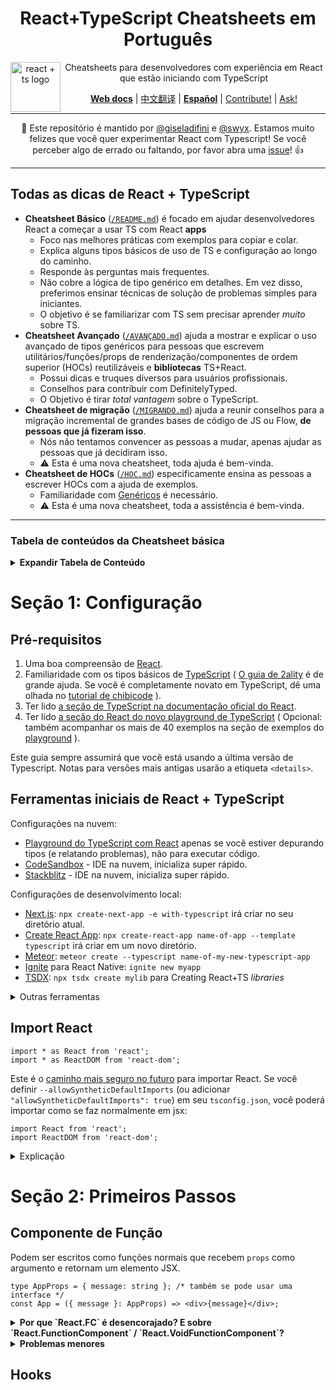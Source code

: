 <div align="center">
<h1>React+TypeScript Cheatsheets em Português</h1>

<a href="https://github.com/typescript-cheatsheets/react-typescript-cheatsheet/issues/81">
  <img
    height="80"
    width="80"
    alt="react + ts logo"
    src="https://user-images.githubusercontent.com/6764957/53868378-2b51fc80-3fb3-11e9-9cee-0277efe8a927.png"
    align="left"
  />
</a>

<p>Cheatsheets para desenvolvedores com experiência em React que estão iniciando com TypeScript</p>

[**Web docs**](https://react-typescript-cheatsheet.netlify.app/docs/basic/setup) |
[中文翻译](https://github.com/fi3ework/blog/tree/master/react-typescript-cheatsheet-cn) |
[**Español**](https://github.com/typescript-cheatsheets/react-typescript-cheatsheet-es) |
[Contribute!](https://github.com/typescript-cheatsheets/react-typescript-cheatsheet/blob/master/CONTRIBUTING.md) |
[Ask!](https://github.com/typescript-cheatsheets/react-typescript-cheatsheet/issues/new/choose)

</div>

---

<div align="center">

:wave: Este repositório é mantido por [@giseladifini](https://twitter.com/GiselaDifini) e [@swyx](https://twitter.com/swyx). Estamos muito felizes que você quer experimentar React com Typescript!
Se você perceber algo de errado ou faltando, por favor abra uma [issue](https://github.com/typescript-cheatsheets/react-pt/issues/new)! :+1:

</div>

---

## Todas as dicas de React + TypeScript

- **Cheatsheet Básico** ([`/README.md`](/README.md#basic-cheatsheet-table-of-contents)) é focado em ajudar desenvolvedores React a começar a usar TS com React **apps**
  - Foco nas melhores práticas com exemplos para copiar e colar.
  - Explica alguns tipos básicos de uso de TS e configuração ao longo do caminho.
  - Responde às perguntas mais frequentes.
  - Não cobre a lógica de tipo genérico em detalhes. Em vez disso, preferimos ensinar técnicas de solução de problemas simples para iniciantes.
  - O objetivo é se familiarizar com TS sem precisar aprender _muito_ sobre TS.
- **Cheatsheet Avançado** ([`/AVANÇADO.md`](https://react-typescript-cheatsheet.netlify.app/docs/advanced/intro)) ajuda a mostrar e explicar o uso avançado de tipos genéricos para pessoas que escrevem utilitários/funções/props de renderização/componentes de ordem superior (HOCs) reutilizáveis ​​e **bibliotecas** TS+React.
  - Possui dicas e truques diversos para usuários profissionais.
  - Conselhos para contribuir com DefinitelyTyped.
  - O Objetivo é tirar _total vantagem_ sobre o TypeScript.
- **Cheatsheet de migração** ([`/MIGRANDO.md`](https://react-typescript-cheatsheet.netlify.app/docs/migration/intro)) ajuda a reunir conselhos para a migração incremental de grandes bases de código de JS ou Flow, **de pessoas que já fizeram isso**.
  - Nós não tentamos convencer as pessoas a mudar, apenas ajudar as pessoas que já decidiram isso.
  - ⚠️ Esta é uma nova cheatsheet, toda ajuda é bem-vinda.
- **Cheatsheet de HOCs** ([`/HOC.md`](https://react-typescript-cheatsheet.netlify.app/docs/hoc/intro)) especificamente ensina as pessoas a escrever HOCs com a ajuda de exemplos.
  - Familiaridade com [Genéricos](https://www.typescriptlang.org/docs/handbook/generics.html) é necessário.
  - ⚠️ Esta é uma nova cheatsheet, toda a assistência é bem-vinda.

---

### Tabela de conteúdos da Cheatsheet básica

<details>

<summary><b>Expandir Tabela de Conteúdo</b></summary>

<!--START-SECTION:setup-toc-->

- [Seção 1: Configuração](#seção-1-configuração)
- [Pré-requisitos](#pré-requisitos)
- [Ferramentas iniciais de React + TypeScript](#ferramentas-iniciais-de-react--typeScript)
- [Importar React](#importar-react)
<!--END-SECTION:setup-toc-->
- [Seção 2: Primeiros Passos](#seção-2-primeiros-passos)
  - [Componente de Função](#componente-de-função)
  - [Hooks](#hooks)
  - [useState](#usestate)
  - [useReducer](#usereducer)
  - [useEffect](#useeffect)
  - [useRef](#useref)
  - [useImperativeHandle](#useimperativehandle)
  - [Hooks Customizados](#custom-hooks)
  - [Componentes de Classe](#class-components)
  - [Talvez você não precise do `defaultProps`](#you-may-not-need-defaultprops)
  - ["Tipando" `defaultProps`](#typing-defaultprops)
  - [Consumindo Props de um Componente com defaultProps](#consuming-props-of-a-component-with-defaultprops)
    - [Declaração do Problema](#problem-statement)
    - [Solução](#solution)
  - [Discussões e Conhecimentos Diversos](#misc-discussions-and-knowledge)
  - [Tipos ou Interfaces?](#types-or-interfaces)
  - [Exemplos básicos do tipo Prop](#basic-prop-types-examples)
  - [Exemplos úteis do tipo React Prop](#useful-react-prop-type-examples)
  - [getDerivedStateFromProps](#getDerivedStateFromProps)
  - [Formulários e Eventos](#forms-and-events)
  - [Context](#context)
  - [Exemplo Básico](#basic-example)
  - [Exemplo Extendido](#extended-example)
  - [forwardRef/createRef](#forwardrefcreateref)
  - [Portais](#portals)
  - [Limites de erros](#error-boundaries)
    - [Opção 1: Usando react-error-boundary](#option-1-using-react-error-boundary)
    - [Opção 2: Criando um componente "error boundary" personalizado](#options-2-writing-your-custom-error-boundary-component)
  - [Concurrent React/React Suspense](#concurrent-reactreact-suspense)
  <!--START-SECTION:types-toc-->
- [Manual de resolução de problemas: Tipos](#troubleshooting-handbook-types)
  - [Tipos de União e Tipos de Proteção](#union-types-and-type-guarding)
  - [Tipos Opcionais](#optional-types)
  - [Tipos de Enum](#enum-types)
  - [Tipos de Asserção](#type-assertion)
  - [Simulando Tipos Nominais](#simulating-nominal-types)
  - [Tipos de Interseção](#intersection-types)
  - [Tipos de União](#union-types)
  - [Sobrecarregando Tipos de Função](#overloading-function-types)
  - [Usando Tipos Inferidos](#using-inferred-types)
  - [Usando Tipos Parciais](#using-partial-types)
  - [Os Tipos de que preciso não foram exportados!](#the-types-i-need-werent-exported)
  - [Os Tipos de que preciso não existem!](#the-types-i-need-dont-exist)
    - [Exagerando com `any` em tudo](#slapping-any-on-everything)
    - [Autogerando tipos](#autogenerate-types)
    - [Tipando Hooks Exportados](#typing-exported-hooks)
    - [Tipando Componentes Exportados](#typing-exported-components)
    <!--END-SECTION:types-toc-->
- [Manual de resolução de problemas: Operadores](#troubleshooting-handbook-operators)
- [Manual de resolução de problemas: Utilitários](#troubleshooting-handbook-utilities)
- [Manual de resolução de problemas: tsconfig.json](#troubleshooting-handbook-tsconfigjson)
- [Manual de resolução de problemas: Erros en tipos oficiais](#troubleshooting-handbook-bugs-in-official-typings)
- [Bases de código de React + TypeScript recomendadas para aprender](#recommended-react--typescript-codebases-to-learn-from)
- [Ferramentas e integração em editores](#editor-tooling-and-integration)
- [Linting](#linting)
- [Outros recursos sobre React + TypeScript](#other-react--typescript-resources)
- [Discussões recomendadas sobre React + TypeScript](#recommended-react--typescript-talks)
- [Hora de realmente aprender TypeScript](#time-to-really-learn-typescript)
- [Aplicação de Exemplo](#example-app)
- [Minha pergunta não foi respondida aqui!](#my-question-isnt-answered-here)
  - [Contribuidores](#contributors)

</details>

<!--START-SECTION:setup-->

# Seção 1: Configuração

## Pré-requisitos

1. Uma boa compreensão de [React](https://reactjs.org).
2. Familiaridade com os tipos básicos de [TypeScript](https://www.typescriptlang.org/docs/handbook/basic-types.html) ( [O guia de 2ality](http://2ality.com/2018/04/type-notation-typescript.html) é de grande ajuda. Se você é completamente novato em TypeScript, dê uma olhada no [tutorial de chibicode](https://ts.chibicode.com/todo/) ).
3. Ter lido [a seção de TypeScript na documentação oficial do React](https://reactjs.org/docs/static-type-checking.html#typescript).
4. Ter lido [a seção do React do novo playground de TypeScript](http://www.typescriptlang.org/play/index.html?jsx=2&esModuleInterop=true&e=181#example/typescript-with-react) ( Opcional: também acompanhar os mais de 40 exemplos na seção de exemplos do [playground](http://www.typescriptlang.org/play/index.html) ).

Este guia sempre assumirá que você está usando a última versão de Typescript. Notas para versões mais antigas usarão a etiqueta `<details>`.

## Ferramentas iniciais de React + TypeScript

Configurações na nuvem:

- [Playground do TypeScript com React](https://www.typescriptlang.org/play?#code/JYWwDg9gTgLgBAKjgQwM5wEoFNkGN4BmUEIcA5FDvmQNwCwAUKJLHAN5wCuqWAyjMhhYANFx4BRAgSz44AXzhES5Snhi1GjLAA8W8XBAB2qeAGEInQ0KjjtycABsscALxwAFAEpXAPnaM4OANjeABtA0sYUR4Yc0iAXVcxPgEhdwAGT3oGAOTJaXx3L19-BkDAgBMIXE4QLCsAOhhgGCckgAMATQsgh2BcAGssCrgAEjYIqwVmutR27MC5LM0yuEoYTihDD1zAgB4K4AA3H13yvbAfbs5e-qGRiYspuBmsVD2Aekuz-YAjThgMCMcCMpj6gxcbGKLj8MTiVnck3gAGo4ABGTxyU6rcrlMF3OB1H5wT7-QFGbG4z6HE65ZYMOSMIA) apenas se você estiver depurando tipos (e relatando problemas), não para executar código.
- [CodeSandbox](http://ts.react.new) - IDE na nuvem, inicializa super rápido.
- [Stackblitz](https://stackblitz.com/edit/react-typescript-base) - IDE na nuvem, inicializa super rápido.

Configurações de desenvolvimento local:

- [Next.js](https://nextjs.org/docs/basic-features/typescript): `npx create-next-app -e with-typescript` irá criar no seu diretório atual.
- [Create React App](https://facebook.github.io/create-react-app/docs/adding-typescript): `npx create-react-app name-of-app --template typescript` irá criar em um novo diretório.
- [Meteor](https://guide.meteor.com/build-tool.html#typescript): `meteor create --typescript name-of-my-new-typescript-app`
- [Ignite](https://github.com/infinitered/ignite#use-ignite-andross-infinite-red-andross-boilerplate) para React Native: `ignite new myapp`
- [TSDX](https://tsdx.io/): `npx tsdx create mylib` para Creating React+TS _libraries_

<details>
<summary>
Outras ferramentas
</summary>

Ferramentas menos maduras mas que vale a pena conferir:

- [Vite](https://twitter.com/swyx/status/1282727239230996480?lang=en): `npm init vite-app my-react-project --template react-ts` (nota - ainda não está na versão v1.0, mas é muito rápida).
- [Snowpack](<https://www.snowpack.dev/#create-snowpack-app-(csa)>): `npx create-snowpack-app my-app --template app-template-react-typescript`
- [Docusaurus v2](https://v2.docusaurus.io/docs/installation) com [suporte a TypeScript](https://v2.docusaurus.io/docs/typescript-support)
- [Parcel](https://v2.parceljs.org/languages/typescript/)
- [JP Morgan's `modular`](https://github.com/jpmorganchase/modular): CRA + TS + Yarn Workspaces toolkit. `yarn create modular-react-app <project-name>`

Manual de configuração:

- [O guia de Basarat](https://github.com/basarat/typescript-react/tree/master/01%20bootstrap) para uma **configuração manual** de React + TypeScript + Webpack + Babel.
- Em particular, certifique-se de ter instalado `@types/react` e `@types/react-dom` .( [Leia mais sobre o projeto DefinitelyTyped caso você não esteja familiarizado](https://definitelytyped.org/) ).
- Existem também muitos _boilerplates_ de React + Typescript. Por favor consulte [nossa lista de outros recursos](https://react-typescript-cheatsheet.netlify.app/docs/basic/recommended/resources/).

</details>

## Import React

```tsx
import * as React from 'react';
import * as ReactDOM from 'react-dom';
```

Este é o [caminho mais seguro no futuro](https://www.reddit.com/r/reactjs/comments/iyehol/import_react_from_react_will_go_away_in_distant/) para importar React. Se você definir `--allowSyntheticDefaultImports` (ou adicionar` "allowSyntheticDefaultImports": true`) em seu `tsconfig.json`, você poderá importar como se faz normalmente em jsx:

```tsx
import React from 'react';
import ReactDOM from 'react-dom';
```

<details>

<summary>Explicação</summary>

Por que usar `allowSyntheticDefaultImports` ao invés de `esModuleInterop`? [Daniel Rosenwasser](https://twitter.com/drosenwasser/status/1003097042653073408) comentou que é melhor para webpack/parcel. Para consultar mais argumentos dessa discussão <https://github.com/wmonk/create-react-app-typescript/issues/214>

Você também deveria verificar [a nova documentação do TypeScript para descrições oficiais entre cada _flag_ do compilador](https://www.typescriptlang.org/tsconfig#allowSyntheticDefaultImports)!

</details>

<!--END-SECTION:setup-->

<!--START-SECTION:function-components-->

# Seção 2: Primeiros Passos

## Componente de Função

Podem ser escritos como funções normais que recebem `props` como argumento e retornam um elemento JSX.

```tsx
type AppProps = { message: string }; /* também se pode usar uma interface */
const App = ({ message }: AppProps) => <div>{message}</div>;
```

<details>

<summary><b>Por que `React.FC` é desencorajado? E sobre `React.FunctionComponent` / `React.VoidFunctionComponent`?</b></summary>

Você pode ver isso em muitas bases de código React + TypeScript:

```tsx
const App: React.FunctionComponent<{ message: string }> = ({ message }) => (
  <div>{message}</div>
);
```

No entanto, o consenso geral hoje é que o uso de `React.FunctionComponent` (ou a abreviação` React.FC`) é [desencorajado] (https://github.com/facebook/create-react-app/pull/8177). Isto é um ponto de vista, é claro, mas se você concorda e deseja remover `React.FC` da sua base de código, você pode usar [este jscodeshift codemod] (https://github.com/gndelia/codemod-replace-react- fc-typescript).

Algumas diferenças da versão de "função normal":

- `React.FunctionComponent` é explícito sobre o tipo de retorno, enquanto a versão normal da função é implícita (ou então precisa de anotações adicionais).

- Fornece verificação de tipos e preenchimento automático para propriedades estáticas como `displayName`,` propTypes` e `defaultProps`.

- Observe que existem alguns problemas conhecidos usando `defaultProps` com` React.FunctionComponent`. Consulte [este problema para obter detalhes] (https://github.com/typescript-cheatsheets/react-typescript-cheatsheet/issues/87). Nós mantemos uma seção `defaultProps` separada para que você também possa consultar.

- Fornece uma definição implícita de `children` (veja abaixo) - no entanto, há alguns problemas com o tipo `children` implícito (por exemplo, DefinitelyTyped#33006), e é melhor ser explícito sobre os componentes que consomem `children`, de qualquer maneira.

```tsx
const Title: React.FunctionComponent<{ title: string }> = ({
  children,
  title,
}) => <div title={title}>{children}</div>;
```

<details>
<summary>
Usando `React.VoidFunctionComponent` ou` React.VFC` como alternativa
</summary>

A partir da versão [@types/react 16.9.48] (https://github.com/DefinitelyTyped/DefinitelyTyped/pull/46643), você também poderá usar o tipo `React.VoidFunctionComponent` ou `React.VFC` se quiser tipar `children` explicitamente. Esta é uma solução provisória até que `FunctionComponent` não aceite nenhum `children` por padrão (planejado para `@types/react@^18.0.0`).

```ts
type Props = { foo: string };

// OK agora mas futuramente causará erro
const FunctionComponent: React.FunctionComponent<Props> = ({
  foo,
  children,
}: Props) => {
  return (
    <div>
      {foo} {children}
    </div>
  ); // OK
};

// OK agora mas futuramente se tornará obsoleto
const VoidFunctionComponent: React.VoidFunctionComponent<Props> = ({
  foo,
  children,
}) => {
  return (
    <div>
      {foo}
      {children}
    </div>
  );
};
```

</details>
- _No futuro_, ele poderá marcar automaticamente os `props` como `readonly` (somente leitura), embora isso seja um ponto discutível se o objeto `props` for desestruturado na lista de parâmetros.

Na maioria dos casos, faz pouca diferença qual sintaxe é usada, mas você pode preferir a natureza mais explícita de `React.FunctionComponent`.

</details>

<details>
<summary><b>Problemas menores</b></summary>

Esses padrões não são suportados:

** Renderização condicional **

```tsx
const MyConditionalComponent = ({ shouldRender = false }) =>
  shouldRender ? <div /> : false; // tampouco faça isso em JS
const el = <MyConditionalComponent />; // gera um erro
```

Isso ocorre porque, devido às limitações do compilador, os componentes de função não podem retornar nada além de uma expressão JSX ou `null`, caso contrário, ele reclama com uma mensagem de erro enigmática dizendo que outro tipo não pode ser atribuído ao Elemento.

```tsx
const MyArrayComponent = () => Array(5).fill(<div />);
const el2 = <MyArrayComponent />; // gera um erro
```

**Array.fill**

Infelizmente, apenas anotar o tipo de função não vai ajudar, então se você realmente precisar retornar outros tipos exóticos que o React suporta, será necessário executar uma declaração de tipo:

```tsx
const MyArrayComponent = () => (Array(5).fill(<div />) as any) as JSX.Element;
```

[Veja o comentário de @ferdaber aqui] (https://github.com/typescript-cheatsheets/react-typescript-cheatsheet/issues/57).

</details>

<!--END-SECTION:function-components-->

<!--START-SECTION:hooks-->

## Hooks
